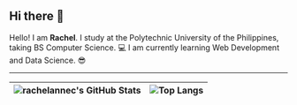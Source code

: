 ## Hi there 👋

Hello! I am **Rachel**. I study at the Polytechnic University of the Philippines, taking BS Computer Science. 💻 I am currently learning Web Development and Data Science. 😎

<hr>
<!-- https://github.com/anuraghazra/github-readme-stats -->

| ![rachelannec's GitHub Stats](https://https://github-readme-stats-git-master-rachel-project.vercel.app/api?username=rachelannec&show_icons=true&theme=transparent) | ![Top Langs](https://github-readme-stats.vercel.app/api/top-langs/?username=rachelannec&layout=compact&theme=transparent) |
|----------|-----------|


<!-- <strong>CURRENTLY UNDER CONSTRUCTION</strong> -->
<!-- https://github.com/natemoo-re/natemoo-re/blob/master/spotify-setup-guide.md -->












<!--
**rachelannec/rachelannec** is a ✨ _special_ ✨ repository because its `README.md` (this file) appears on your GitHub profile.


Here are some ideas to get you started:

- 🔭 I’m currently working on ...
- 🌱 I’m currently learning ...
- 👯 I’m looking to collaborate on ...
- 🤔 I’m looking for help with ...
- 💬 Ask me about ...
- 📫 How to reach me: ...
- 😄 Pronouns: ...
- ⚡ Fun fact: ...
-->
